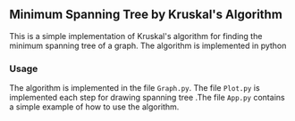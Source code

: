 ## Minimum Spanning Tree by Kruskal's Algorithm

This is a simple implementation of Kruskal's algorithm for finding the minimum spanning tree of a graph. The algorithm is implemented in python

### Usage

The algorithm is implemented in the file `Graph.py`. The file `Plot.py` is implemented each step for drawing spanning tree .The file `App.py` contains a simple example of how to use the algorithm.